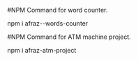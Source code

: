 #NPM Command for word counter.

npm i afraz--words-counter

#NPM Command for ATM machine project.

npm i afraz-atm-project
